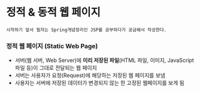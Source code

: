 # 정적 & 동적 웹 페이지
``` 
시작하기 앞서 필자는 Spring개념정리인 JSP를 공부하다가 궁금해서 작성한다.
```

### 정적 웹 페이지 (Static Web Page)
- 서버(웹 서버, Web Server)에 **미리 저장된 파일**(HTML 파일, 이미지, JavaScript 파일 등)이 그대로 전달되는 웹 페이지
- 서버는 사용자가 요청(Request)에 해당하는 저장된 웹 페이지를 보냄
- 사용자는 서버에 저장된 데이터가 변경되지 않는 한 고정된 웹페이지를 보게 됨